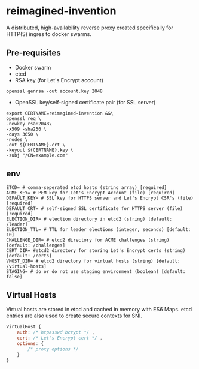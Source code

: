 # reimagined-invention
A distributed, high-availability reverse proxy created specifically for HTTP(S) ingres to docker swarms.

## Pre-requisites
- Docker swarm
- etcd
- RSA key (for Let's Encrypt account)
```shell
openssl genrsa -out account.key 2048
```
- OpenSSL key/self-signed certificate pair (for SSL server)
```shell
export CERTNAME=reimagined-invention &&\
openssl req \
-newkey rsa:2048\
-x509 -sha256 \
-days 3650 \
-nodes \
-out ${CERTNAME}.crt \
-keyout ${CERTNAME}.key \
-subj "/CN=example.com" 
```

## env
```shell
ETCD= # comma-seperated etcd hosts (string array) [required]
ACME_KEY= # PEM key for Let's Encrypt Account (file) [required]
DEFAULT_KEY= # SSL key for HTTPS server and Let's Encrypt CSR's (file) [required]
DEFAULT_CRT= # self-signed SSL certificate for HTTPS server (file) [required]
ELECTION_DIR= # election directory in etcd2 (string) [default: /leader]
ELECTION_TTL= # TTL for leader elections (integer, seconds) [default: 10]
CHALLENGE_DIR= # etcd2 directory for ACME challenges (string) [default: /challenges]
CERT_DIR= #etcd2 directory for storing Let's Encrypt certs (string) [default: /certs]
VHOST_DIR= # etcd2 directory for virtual hosts (string) [default: /virtual-hosts]
STAGING= # do or do not use staging environment (boolean) [default: false]
```

## Virtual Hosts
Virtual hosts are stored in etcd and cached in memory with ES6 Maps. etcd entries are also used to create secure contexts for SNI.
```js
VirtualHost {
    auth: /* htpasswd bcrypt */ ,
    cert: /* Let's Encrypt cert */ ,
    options: {
        /* proxy options */
    }
}
```